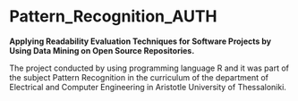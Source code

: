 # Pattern_Recognition_AUTH
**Applying Readability Evaluation Techniques for Software Projects by Using Data Mining on Open Source Repositories.**

The project conducted by using programming language R and it was part of the subject Pattern Recognition in the curriculum of the department of Electrical and Computer Engineering in Aristotle University of Thessaloniki.
